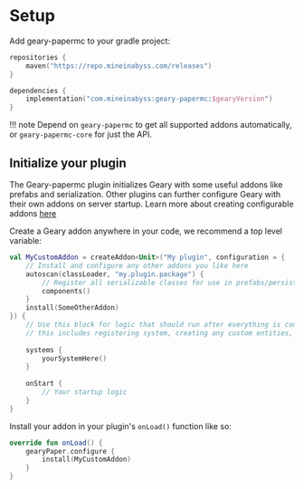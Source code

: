 # Setup

Add geary-papermc to your gradle project:

```kotlin
repositories {
    maven("https://repo.mineinabyss.com/releases")
}

dependencies {
    implementation("com.mineinabyss:geary-papermc:$gearyVersion")
}
```

!!! note
    Depend on `geary-papermc` to get all supported addons automatically, or `geary-papermc-core` for just the API.


## Initialize your plugin
The Geary-papermc plugin initializes Geary with some useful addons like prefabs and serialization. Other plugins can further configure Geary with their own addons on server startup. Learn more about creating configurable addons [here](../../geary/guide/addons.md)

Create a Geary addon anywhere in your code, we recommend a top level variable:

```kotlin
val MyCustomAddon = createAddon<Unit>("My plugin", configuration = {
    // Install and configure any other addons you like here
    autoscan(classLoader, "my.plugin.package") {
        // Register all serializable classes for use in prefabs/persisting data
        components()
    }
    install(SomeOtherAddon)
}) {
    // Use this block for logic that should run after everything is configured,
    // this includes registering system, creating any custom entities, or startup logic
    
    systems {
        yourSystemHere()
    }
    
    onStart {
        // Your startup logic
    }
}
```

Install your addon in your plugin's `onLoad()` function like so:

```kotlin
override fun onLoad() {
    gearyPaper.configure {
        install(MyCustomAddon)
    }
}
```

